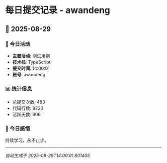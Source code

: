 # 每日提交记录 - awandeng

## 📅 2025-08-29

### 🎯 今日活动
- **主要活动**: 测试用例
- **技术栈**: TypeScript
- **提交时间**: 14:00:01
- **账号**: awandeng

### 📊 统计信息
- 总提交次数: 483
- 代码行数: 8220
- 活跃天数: 606

### 💭 今日感悟
持续学习，永不止步。

---
*自动生成于 2025-08-29T14:00:01.801405*
